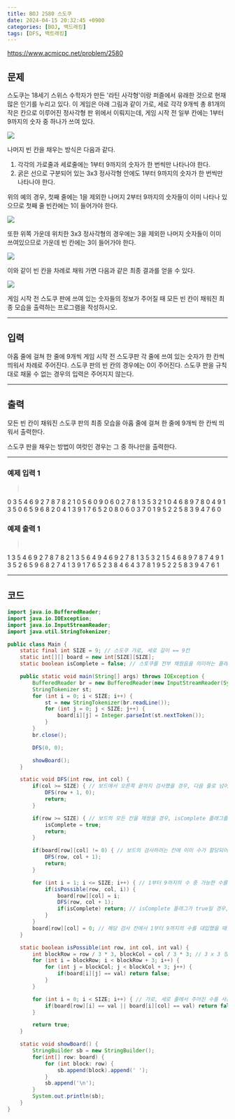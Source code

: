 ```yaml
---
title: BOJ 2580 스도쿠
date: 2024-04-15 20:32:45 +0900
categories: [BOJ, 백드래킹]
tags: [DFS, 백트래킹]
---
```


<https://www.acmicpc.net/problem/2580>

## 문제
스도쿠는 18세기 스위스 수학자가 만든 '라틴 사각형'이랑 퍼즐에서 유래한 것으로 현재 많은 인기를 누리고 있다. 이 게임은 아래 그림과 같이 가로, 세로 각각 9개씩 총 81개의 작은 칸으로 이루어진 정사각형 판 위에서 이뤄지는데, 게임 시작 전 일부 칸에는 1부터 9까지의 숫자 중 하나가 쓰여 있다.

![](/imgs/스도쿠_1.avif)

나머지 빈 칸을 채우는 방식은 다음과 같다.

1. 각각의 가로줄과 세로줄에는 1부터 9까지의 숫자가 한 번씩만 나타나야 한다.
2. 굵은 선으로 구분되어 있는 3x3 정사각형 안에도 1부터 9까지의 숫자가 한 번씩만 나타나야 한다.

위의 예의 경우, 첫째 줄에는 1을 제외한 나머지 2부터 9까지의 숫자들이 이미 나타나 있으므로 첫째 줄 빈칸에는 1이 들어가야 한다.

![](/imgs/스도쿠_2.avif)

또한 위쪽 가운데 위치한 3x3 정사각형의 경우에는 3을 제외한 나머지 숫자들이 이미 쓰여있으므로 가운데 빈 칸에는 3이 들어가야 한다.

![](/imgs/스도쿠_3.avif)

이와 같이 빈 칸을 차례로 채워 가면 다음과 같은 최종 결과를 얻을 수 있다.

![](/imgs/스도쿠_4.avif)

게임 시작 전 스도쿠 판에 쓰여 있는 숫자들의 정보가 주어질 때 모든 빈 칸이 채워진 최종 모습을 출력하는 프로그램을 작성하시오.

---
## 입력
아홉 줄에 걸쳐 한 줄에 9개씩 게임 시작 전 스도쿠판 각 줄에 쓰여 있는 숫자가 한 칸씩 띄워서 차례로 주어진다. 스도쿠 판의 빈 칸의 경우에는 0이 주어진다. 스도쿠 판을 규칙대로 채울 수 없는 경우의 입력은 주어지지 않는다.

---
## 출력
모든 빈 칸이 채워진 스도쿠 판의 최종 모습을 아홉 줄에 걸쳐 한 줄에 9개씩 한 칸씩 띄워서 출력한다.

스도쿠 판을 채우는 방법이 여럿인 경우는 그 중 하나만을 출력한다.

---
### 예제 입력 1
> <pre>
0 3 5 4 6 9 2 7 8
7 8 2 1 0 5 6 0 9
0 6 0 2 7 8 1 3 5
3 2 1 0 4 6 8 9 7
8 0 4 9 1 3 5 0 6
5 9 6 8 2 0 4 1 3
9 1 7 6 5 2 0 8 0
6 0 3 7 0 1 9 5 2
2 5 8 3 9 4 7 6 0
> </pre>

### 예제 출력 1
> <pre>
1 3 5 4 6 9 2 7 8
7 8 2 1 3 5 6 4 9
4 6 9 2 7 8 1 3 5
3 2 1 5 4 6 8 9 7
8 7 4 9 1 3 5 2 6
5 9 6 8 2 7 4 1 3
9 1 7 6 5 2 3 8 4
6 4 3 7 8 1 9 5 2
2 5 8 3 9 4 7 6 1
> </pre>

---
## 코드

```java
import java.io.BufferedReader;
import java.io.IOException;
import java.io.InputStreamReader;
import java.util.StringTokenizer;

public class Main {
    static final int SIZE = 9; // 스도쿠 가로, 세로 길이 == 9칸
    static int[][] board = new int[SIZE][SIZE];
    static boolean isComplete = false; // 스토쿠를 전부 채웠음을 의미하는 플래그

    public static void main(String[] args) throws IOException {
        BufferedReader br = new BufferedReader(new InputStreamReader(System.in));
        StringTokenizer st;
        for (int i = 0; i < SIZE; i++) {
            st = new StringTokenizer(br.readLine());
            for (int j = 0; j < SIZE; j++) {
                board[i][j] = Integer.parseInt(st.nextToken());
            }
        }
        br.close();

        DFS(0, 0);

        showBoard();
    }

    static void DFS(int row, int col) {
        if(col >= SIZE) { // 보드에서 오른쪽 끝까지 검사했을 경우, 다음 줄로 넘어가 검사
            DFS(row + 1, 0);
            return;
        }

        if(row >= SIZE) { // 보드의 모든 칸을 채웠을 경우, isComplete 플래그를 true로 설정
            isComplete = true;
            return;
        }

        if(board[row][col] != 0) { // 보드의 검사하려는 칸에 이미 수가 할당되어 있을 경우, 다음 칸 검사
            DFS(row, col + 1);
            return;
        }

        for (int i = 1; i <= SIZE; i++) { // 1부터 9까지의 수 중 가능한 수를 isPossible() 메소드로 검사 후 칸에 대입
            if(isPossible(row, col, i)) {
                board[row][col] = i;
                DFS(row, col + 1);
                if(isComplete) return; // isComplete 플래그가 true일 경우, 즉시 메소드 종료
            }
        }
        board[row][col] = 0; // 해당 검사 칸에서 1부터 9까지의 수를 대입했을 때 스도쿠를 완성시킬 조합이 없을 경우, 해당 칸을 다시 0으로 초기화
    }

    static boolean isPossible(int row, int col, int val) {
        int blockRow = row / 3 * 3, blockCol = col / 3 * 3; // 3 x 3 정사각형의 범위에서 주어진 수를 사용 가능한지 확인
        for (int i = blockRow; i < blockRow + 3; i++) {
            for (int j = blockCol; j < blockCol + 3; j++) {
                if(board[i][j] == val) return false;
            }
        }

        for (int i = 0; i < SIZE; i++) { // 가로, 세로 줄에서 주어진 수를 사용 가능한지 확인
            if(board[row][i] == val || board[i][col] == val) return false;
        }

        return true;
    }

    static void showBoard() {
        StringBuilder sb = new StringBuilder();
        for(int[] row: board) {
            for (int block: row) {
                sb.append(block).append(' ');
            }
            sb.append('\n');
        }
        System.out.println(sb);
    }
}
```
